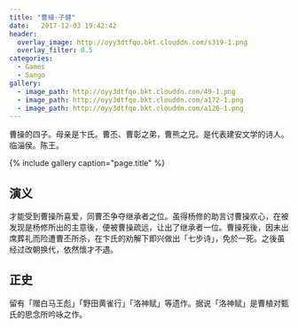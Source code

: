 ```yaml
---
title: "曹植·子健"
date:   2017-12-03 19:42:42
header:
  overlay_image: http://oyy3dtfqo.bkt.clouddn.com/s319-1.png
  overlay_filter: 0.5
categories:
  - Games
  - Sango
gallery:
  - image_path: http://oyy3dtfqo.bkt.clouddn.com/49-1.png
  - image_path: http://oyy3dtfqo.bkt.clouddn.com/a172-1.png
  - image_path: http://oyy3dtfqo.bkt.clouddn.com/a126-1.png
---
```


曹操的四子。母亲是卞氏。曹丕、曹彰之弟，曹熊之兄。是代表建安文学的诗人。临淄侯。陈王。

{% include gallery caption="page.title" %}

## 演义

才能受到曹操所喜爱，同曹丕争夺继承者之位。虽得杨修的助言讨曹操欢心，在被发现是杨修所出的主意後，便被曹操疏远，让出了继承者一位。曹操死後，因未出席葬礼而险遭曹丕所杀，在卞氏的劝解下即兴做出「七步诗」，免於一死。之後虽经过改朝换代，依然懷才不遇。

## 正史

留有「赠白马王彪」「野田黄雀行」「洛神赋」等遗作。据说「洛神赋」是曹植对甄氏的思念所吟咏之作。